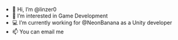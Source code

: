 - 👋 Hi, I’m @linzer0
- 👀 I’m interested in Game Development
- 💻 I’m currently working for @NeonBanana as a Unity developer
- 📫 You can email me

<!---
linzer0/linzer0 is a ✨ special ✨ repository because its `README.md` (this file) appears on your GitHub profile.
You can click the Preview link to take a look at your changes.
--->
